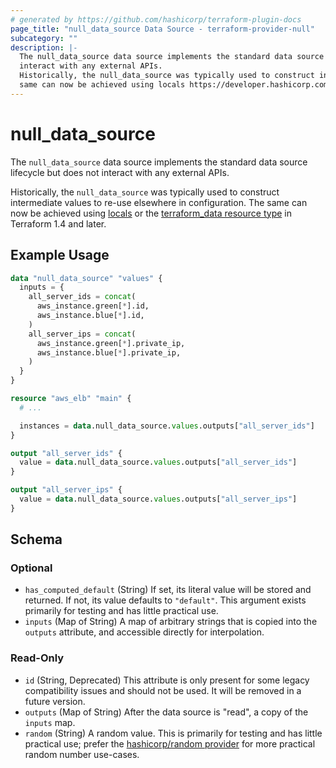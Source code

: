 ```yaml
---
# generated by https://github.com/hashicorp/terraform-plugin-docs
page_title: "null_data_source Data Source - terraform-provider-null"
subcategory: ""
description: |-
  The null_data_source data source implements the standard data source lifecycle but does not
  interact with any external APIs.
  Historically, the null_data_source was typically used to construct intermediate values to re-use elsewhere in configuration. The
  same can now be achieved using locals https://developer.hashicorp.com/terraform/language/values/locals or the terraform_data resource type https://developer.hashicorp.com/terraform/language/resources/terraform-data in Terraform 1.4 and later.
---
```


# null_data_source

The `null_data_source` data source implements the standard data source lifecycle but does not
interact with any external APIs.

Historically, the `null_data_source` was typically used to construct intermediate values to re-use elsewhere in configuration. The
same can now be achieved using [locals](https://developer.hashicorp.com/terraform/language/values/locals) or the [terraform_data resource type](https://developer.hashicorp.com/terraform/language/resources/terraform-data) in Terraform 1.4 and later.

## Example Usage

```terraform
data "null_data_source" "values" {
  inputs = {
    all_server_ids = concat(
      aws_instance.green[*].id,
      aws_instance.blue[*].id,
    )
    all_server_ips = concat(
      aws_instance.green[*].private_ip,
      aws_instance.blue[*].private_ip,
    )
  }
}

resource "aws_elb" "main" {
  # ...

  instances = data.null_data_source.values.outputs["all_server_ids"]
}

output "all_server_ids" {
  value = data.null_data_source.values.outputs["all_server_ids"]
}

output "all_server_ips" {
  value = data.null_data_source.values.outputs["all_server_ips"]
}
```

<!-- schema generated by tfplugindocs -->
## Schema

### Optional

- `has_computed_default` (String) If set, its literal value will be stored and returned. If not, its value defaults to `"default"`. This argument exists primarily for testing and has little practical use.
- `inputs` (Map of String) A map of arbitrary strings that is copied into the `outputs` attribute, and accessible directly for interpolation.

### Read-Only

- `id` (String, Deprecated) This attribute is only present for some legacy compatibility issues and should not be used. It will be removed in a future version.
- `outputs` (Map of String) After the data source is "read", a copy of the `inputs` map.
- `random` (String) A random value. This is primarily for testing and has little practical use; prefer the [hashicorp/random provider](https://registry.terraform.io/providers/hashicorp/random) for more practical random number use-cases.

